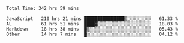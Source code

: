 
<!--START_SECTION:waka-->

```text
Total Time: 342 hrs 59 mins

JavaScript   210 hrs 21 mins ███████████████▒░░░░░░░░░   61.33 %
AL           61 hrs 51 mins  ████▓░░░░░░░░░░░░░░░░░░░░   18.03 %
Markdown     18 hrs 38 mins  █▒░░░░░░░░░░░░░░░░░░░░░░░   05.43 %
Other        14 hrs 7 mins   █░░░░░░░░░░░░░░░░░░░░░░░░   04.12 %
```

<!--END_SECTION:waka-->











